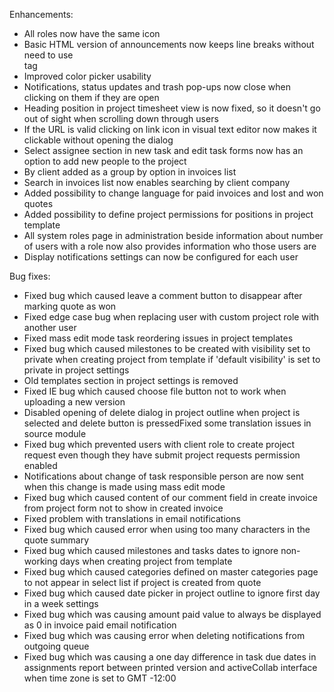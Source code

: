 Enhancements:

* All roles now have the same icon
* Basic HTML version of announcements now keeps line breaks without need to use <br> tag
* Improved color picker usability
* Notifications, status updates and trash pop-ups now close when clicking on them if they are open
* Heading position in project timesheet view is now fixed, so it doesn't go out of sight when scrolling down through users
* If the URL is valid clicking on link icon in visual text editor now makes it clickable without opening the dialog
* Select assignee section in new task and edit task forms now has an option to add new people to the project
* By client added as a group by option in invoices list
* Search in invoices list now enables searching by client company
* Added possibility to change language for paid invoices and lost and won quotes
* Added possibility to define project permissions for positions in project template
* All system roles page in administration beside information about number of users with a role now also provides information who those users are
* Display notifications settings can now be configured for each user

Bug fixes:

* Fixed bug which caused leave a comment button to disappear after marking quote as won
* Fixed edge case bug when replacing user with custom project role with another user
* Fixed mass edit mode task reordering issues in project templates
* Fixed bug which caused milestones to be created with visibility set to private when creating project from template if 'default visibility' is set to private in project settings
* Old templates section in project settings is removed
* Fixed IE bug which caused choose file button not to work when uploading a new version
* Disabled opening of delete dialog in project outline when project is selected and delete button is pressedFixed some translation issues in source module
* Fixed bug which prevented users with client role to create project request even though they have submit project requests permission enabled
* Notifications about change of task responsible person are now sent when this change is made using mass edit mode
* Fixed bug which caused content of our comment field in create invoice from project form not to show in created invoice
* Fixed problem with translations in email notifications
* Fixed bug which caused error when using too many characters in the quote summary
* Fixed bug which caused milestones and tasks dates to ignore non-working days when creating project from template
* Fixed bug which caused categories defined on master categories page to not appear in select list if project is created from quote
* Fixed bug which caused date picker in project outline to ignore first day in a week settings
* Fixed bug which was causing amount paid value to always be displayed as 0 in invoice paid email notification
* Fixed bug which was causing error when deleting notifications from outgoing queue
* Fixed bug which was causing a one day difference in task due dates in assignments report between printed version and activeCollab interface when time zone is set to GMT -12:00